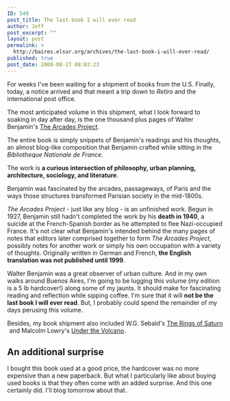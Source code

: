 ```yaml
---
ID: 549
post_title: The last book I will ever read
author: Jeff
post_excerpt: ""
layout: post
permalink: >
  http://baires.elsur.org/archives/the-last-book-i-will-ever-read/
published: true
post_date: 2008-08-27 08:03:23
---
```

For weeks I've been waiting for a shipment of books from the U.S. Finally, today, a notice arrived and that meant a trip down to <em>Retiro </em>and the international post office. 

The most anticipated volume in this shipment, what I look forward to soaking in day after day, is the one thousand plus pages of Walter Benjamin's <a href="http://www.amazon.com/gp/product/0674008022?ie=UTF8&tag=elsur-20&linkCode=as2&camp=1789&creative=9325&creativeASIN=0674008022">The Arcades Project</a><img src="http://www.assoc-amazon.com/e/ir?t=elsur-20&l=as2&o=1&a=0674008022" width="1" height="1" border="0" alt="" style="border:none !important; margin:0px !important;" />. 

The entire book is simply snippets of Benjamin's readings and his thoughts, an almost blog-like composition that Benjamin crafted while sitting in the <em>Bibliotheque Nationale de France</em>. 

The work is <strong>a curious intersection of philosophy, urban planning, architecture, sociology, and literature</strong>. 

Benjamin was fascinated by the arcades, passageways, of Paris and the ways those structures transformed Parisian society in the mid-1800s.

<em>The Arcades Project</em> - just like any blog - is an unfinished work. Begun in 1927, Benjamin still hadn't completed the work by his <strong>death in 1940</strong>, a suicide at the French-Spanish border as he attempted to flee Nazi-occupied France. It's not clear what Benjamin's intended behind the many pages of notes that editors later comprised together to form <em>The Arcades Project</em>, possibly notes for another work or simply his own occupation with a variety of thoughts. Originally written in German and French, <strong>the English translation was not published until 1999</strong>.

Walter Benjamin was a great observer of urban culture. And in my own walks around Buenos Aires, I'm going to be lugging this volume (my edition is a 5 lb hardcover!) along some of my jaunts. It should make for fascinating reading and reflection while sipping coffee. I'm sure that it will <strong>not be the last book I will ever read</strong>. But, I probably could spend the remainder of my days perusing this volume. 

Besides, my book shipment also included W.G. Sebald's <a href="http://www.amazon.com/gp/product/0811214133?ie=UTF8&tag=elsur-20&linkCode=as2&camp=1789&creative=9325&creativeASIN=0811214133">The Rings of Saturn</a><img src="http://www.assoc-amazon.com/e/ir?t=elsur-20&l=as2&o=1&a=0811214133" width="1" height="1" border="0" alt="" style="border:none !important; margin:0px !important;" /> and Malcolm Lowry's <a href="http://www.amazon.com/gp/product/0061120154?ie=UTF8&tag=elsur-20&linkCode=as2&camp=1789&creative=9325&creativeASIN=0061120154">Under the Volcano</a><img src="http://www.assoc-amazon.com/e/ir?t=elsur-20&l=as2&o=1&a=0061120154" width="1" height="1" border="0" alt="" style="border:none !important; margin:0px !important;" />.

<h2>An additional surprise</h2>

I bought this book used at a good price, the hardcover was no more expensive than a new paperback. But what I particularly like about buying used books is that they often come with an added surprise. And this one certainly did. I'll blog tomorrow about that.